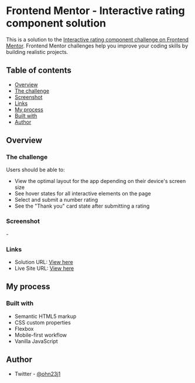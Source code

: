# Frontend Mentor - Interactive rating component solution

This is a solution to the [Interactive rating component challenge on Frontend Mentor](https://www.frontendmentor.io/challenges/interactive-rating-component-koxpeBUmI). Frontend Mentor challenges help you improve your coding skills by building realistic projects.

## Table of contents

- [Overview](#overview)
- [The challenge](#the-challenge)
- [Screenshot](#screenshot)
- [Links](#links)
- [My process](#my-process)
- [Built with](#built-with)
- [Author](#author)

## Overview

### The challenge

Users should be able to:

- View the optimal layout for the app depending on their device's screen size
- See hover states for all interactive elements on the page
- Select and submit a number rating
- See the "Thank you" card state after submitting a rating

### Screenshot

-[](/screenshot.png)

### Links

- Solution URL: [View here](https://www.frontendmentor.io/solutions/interactive-rating-component-solution-cymw6c95_p)
- Live Site URL: [View here](https://interactive-rating-solution.netlify.app/)

## My process

### Built with

- Semantic HTML5 markup
- CSS custom properties
- Flexbox
- Mobile-first workflow
- Vanilla JavaScript

## Author

- Twitter - [@ohn23j1](https://twitter.com/ohn23j1)
